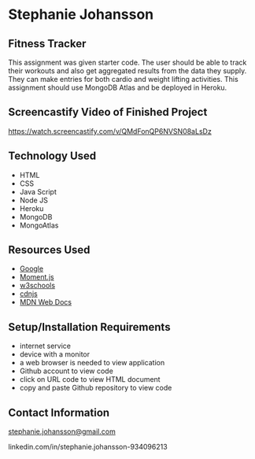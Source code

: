 # Stephanie Johansson


## Fitness Tracker
This assignment was given starter code. The user should be able to track their workouts and also get aggregated results from the data they supply. They can make entries for both cardio and weight lifting activities. This assignment should use MongoDB Atlas and be deployed in Heroku.


## Screencastify Video of Finished Project

https://watch.screencastify.com/v/QMdFonQP6NVSN08aLsDz


## Technology Used

- HTML
- CSS
- Java Script
- Node JS
- Heroku
- MongoDB
- MongoAtlas

## Resources Used

- [Google](https://google.com)
- [Moment.js](https://momentjs.com)
- [w3schools](https://w3schools.com)
- [cdnjs](https://cdnjs.com)
- [MDN Web Docs](https://developer.mozilla.org)

## Setup/Installation Requirements

- internet service
- device with a monitor
- a web browser is needed to view application
- Github account to view code
- click on URL code to view HTML document
- copy and paste Github repository to view code

## Contact Information

stephanie.johansson@gmail.com

linkedin.com/in/stephanie.johansson-934096213